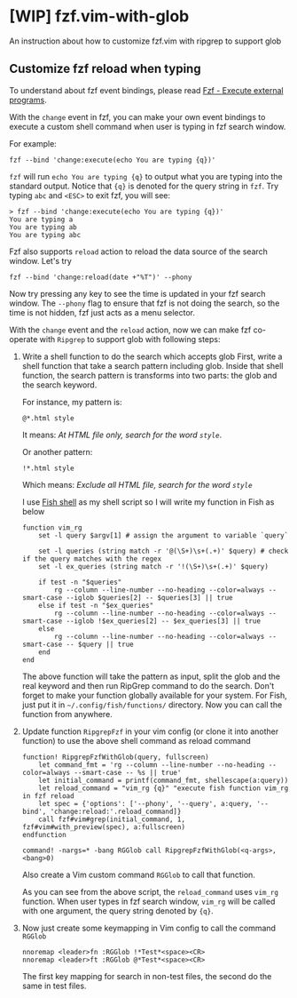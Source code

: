 # [WIP] fzf.vim-with-glob
An instruction about how to customize fzf.vim with ripgrep to support glob

## Customize fzf reload when typing
To understand about fzf event bindings, please read
[Fzf - Execute external programs](https://github.com/junegunn/fzf#executing-external-programs).

With the `change` event in fzf, you can make your own event bindings to execute
a custom shell command when user is typing in fzf search window.

For example:
```
fzf --bind 'change:execute(echo You are typing {q})'
```
`fzf` will run `echo You are typing {q}` to output what you are typing into the standard output.
Notice that `{q}` is denoted for the query string in `fzf`.
Try typing `abc` and `<ESC>` to exit fzf, you will see:
```
> fzf --bind 'change:execute(echo You are typing {q})'
You are typing a
You are typing ab
You are typing abc
```
Fzf also supports `reload` action to reload the data source of the search window.
Let's try
```
fzf --bind 'change:reload(date +"%T")' --phony
```
Now try pressing any key to see the time is updated in your fzf search window.
The `--phony` flag to ensure that fzf is not doing the search, so the time is not hidden,
fzf just acts as a menu selector.

With the `change` event and the `reload` action, now we can make fzf co-operate with 
`Ripgrep` to support glob with following steps:

1. Write a shell function to do the search which accepts glob
First, write a shell function that take a search pattern including glob.
Inside that shell function, the search pattern is transforms into two parts:
the glob and the search keyword. 

    For instance, my pattern is:
    ```
    @*.html style
    ```
    It means: *At HTML file only, search for the word `style`*.

    Or another pattern:
    ```
    !*.html style
    ```
    Which means: *Exclude all HTML file, search for the word `style`*
    
    I use [Fish shell](https://fishshell.com/) as my shell script so I will
    write my function in Fish as below
    ```
    function vim_rg 
        set -l query $argv[1] # assign the argument to variable `query`

        set -l queries (string match -r '@(\S+)\s+(.+)' $query) # check if the query matches with the regex
        set -l ex_queries (string match -r '!(\S+)\s+(.+)' $query)

        if test -n "$queries"
            rg --column --line-number --no-heading --color=always --smart-case --iglob $queries[2] -- $queries[3] || true
        else if test -n "$ex_queries"
            rg --column --line-number --no-heading --color=always --smart-case --iglob !$ex_queries[2] -- $ex_queries[3] || true
        else
            rg --column --line-number --no-heading --color=always --smart-case -- $query || true
        end
    end

    ```
    The above function will take the pattern as input, split the glob
    and the real keyword and then run RipGrep command to do the search.
    Don't forget to make your function globally available for your system.
    For Fish, just put it in `~/.config/fish/functions/` directory.
    Now you can call the function from anywhere.
    
2. Update function `RipgrepFzf` in your vim config (or clone it into
another function) to use the above shell command as reload command
    ```
    function! RipgrepFzfWithGlob(query, fullscreen)
        let command_fmt = 'rg --column --line-number --no-heading --color=always --smart-case -- %s || true'
        let initial_command = printf(command_fmt, shellescape(a:query))
        let reload_command = "vim_rg {q}" "execute fish function vim_rg in fzf reload
        let spec = {'options': ['--phony', '--query', a:query, '--bind', 'change:reload:'.reload_command]}
        call fzf#vim#grep(initial_command, 1, fzf#vim#with_preview(spec), a:fullscreen)
    endfunction

    command! -nargs=* -bang RGGlob call RipgrepFzfWithGlob(<q-args>, <bang>0)

    ```
    Also create a Vim custom command `RGGlob` to call that function.
    
    As you can see from the above script, the `reload_command` uses `vim_rg` function.
    When user types in fzf search window, `vim_rg` will be called with one argument, the query string denoted by `{q}`.
    
3. Now just create some keymapping in Vim config to call the command `RGGlob`
    ```
    nnoremap <leader>fn :RGGlob !*Test*<space><CR>
    nnoremap <leader>ft :RGGlob @*Test*<space><CR>
    ```
    
    The first key mapping for search in non-test files, the second do the same in test files.


